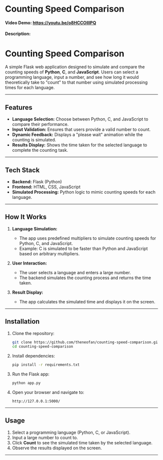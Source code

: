 # Counting Speed Comparison
#### Video Demo:  <https://youtu.be/o8HCCOIlIPQ>
#### Description:
# Counting Speed Comparison

A simple Flask web application designed to simulate and compare the counting speeds of **Python**, **C**, and **JavaScript**. Users can select a programming language, input a number, and see how long it would theoretically take to "count" to that number using simulated processing times for each language.

---

## Features

- **Language Selection:** Choose between Python, C, and JavaScript to compare their performance.
- **Input Validation:** Ensures that users provide a valid number to count.
- **Dynamic Feedback:** Displays a "please wait" animation while the counting is simulated.
- **Results Display:** Shows the time taken for the selected language to complete the counting task.

---

## Tech Stack

- **Backend:** Flask (Python)
- **Frontend:** HTML, CSS, JavaScript
- **Simulated Processing:** Python logic to mimic counting speeds for each language.

---

## How It Works

1. **Language Simulation:**
    - The app uses predefined multipliers to simulate counting speeds for Python, C, and JavaScript.
    - Example: C is simulated to be faster than Python and JavaScript based on arbitrary multipliers.

2. **User Interaction:**
    - The user selects a language and enters a large number.
    - The backend simulates the counting process and returns the time taken.

3. **Result Display:**
    - The app calculates the simulated time and displays it on the screen.

---

## Installation

1. Clone the repository:
    ```bash
    git clone https://github.com/theneofan/counting-speed-comparison.git
    cd counting-speed-comparison
    ```

2. Install dependencies:
    ```bash
    pip install -r requirements.txt
    ```

3. Run the Flask app:
    ```bash
    python app.py
    ```

4. Open your browser and navigate to:
    ```
    http://127.0.0.1:5000/
    ```

---

## Usage

1. Select a programming language (Python, C, or JavaScript).
2. Input a large number to count to.
3. Click **Count** to see the simulated time taken by the selected language.
4. Observe the results displayed on the screen.

---


